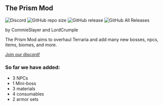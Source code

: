 ## The Prism Mod
![Discord](https://img.shields.io/discord/591522781087399937.svg)
![GitHub repo size](https://img.shields.io/github/repo-size/CommieSlayer1950/prismmod.svg)
![GitHub release](https://img.shields.io/github/release/CommieSlayer1950/prismmod.svg?label=latest%20version)
![GitHub All Releases](https://img.shields.io/github/downloads/CommieSlayer1950/prismmod/total.svg)

by CommieSlayer and LordCrumple




The Prism Mod aims to overhaul Terraria and add many new bosses, npcs, items, biomes, and more.

[Join our discord!](https://discord.gg/KRsXFuB)

### So far we have added:

* 3 NPCs
* 1 Mini-boss
* 3 materials
* 4 consumables
* 2 armor sets
